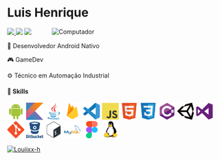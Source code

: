 # Luis Henrique

<img src="https://raw.githubusercontent.com/MicaelliMedeiros/micaellimedeiros/master/image/computer-illustration.png" min-width="400px" max-width="400px" width="400px" align="right" alt="Computador">

<p align="left">
  <a href="#" alt="malto:louix.sm@gmail.com">
  <img src="https://img.shields.io/badge/-Gmail-FF0000?style=flat-square&labelColor=FF0000&logo=gmail&logoColor=white&link=malto:louix.sm@gmail.com" />
  </a>

  <a href="#" alt="https://www.linkedin.com/in/luishenr-m/">
  <img src="https://img.shields.io/badge/-Linkedin-0e76a8?style=flat-square&logo=Linkedin&logoColor=white&link=https://www.linkedin.com/in/luishenr-m/" /></a>
  
  <a href="#" alt="Twitter">
  <img src="https://img.shields.io/badge/Twitter-1DA1F2?style=flat-square&labelColor=1DA1F2&logo=twitter&logoColor=white&link=https://twitter.com/louishenriqk"/></a>
</p> 

<p align="left">
  💼 Desenvolvedor Android Nativo
</p>

<p align="left">
  🎮 GameDev
</p> 

<p align="left">
  ⚙ Técnico em Automação Industrial
</p>

#### 🚀 Skills
<div>
<img height="40" src="https://github.com/devicons/devicon/blob/master/icons/android/android-plain.svg">
<img height="40" src="https://github.com/devicons/devicon/blob/master/icons/kotlin/kotlin-original.svg">
<img height="40" src="https://github.com/devicons/devicon/blob/master/icons/java/java-original.svg">
  <img height="40" src="https://raw.githubusercontent.com/github/explore/80688e429a7d4ef2fca1e82350fe8e3517d3494d/topics/firebase/firebase.png">
  <img height="40" src="https://github.com/devicons/devicon/blob/master/icons/vscode/vscode-original.svg">
<img height="40" src="https://github.com/devicons/devicon/blob/master/icons/javascript/javascript-original.svg">
<img height="40" src="https://github.com/devicons/devicon/blob/master/icons/html5/html5-original.svg">
<img height="40" src="https://github.com/devicons/devicon/blob/master/icons/css3/css3-original.svg">
  <img height="40" src="https://github.com/devicons/devicon/blob/master/icons/csharp/csharp-original.svg">
  <img height="40" src="https://github.com/devicons/devicon/blob/master/icons/unity/unity-original.svg">
  <img height="40" src="https://github.com/devicons/devicon/blob/master/icons/visualstudio/visualstudio-plain.svg">
<img height="40" src="https://github.com/devicons/devicon/blob/master/icons/git/git-original.svg">
  <img height="40" src="https://github.com/devicons/devicon/blob/master/icons/bitbucket/bitbucket-original-wordmark.svg"/>
<img height="40" src="https://github.com/devicons/devicon/blob/master/icons/bash/bash-original.svg">
<img height="40" src="https://github.com/devicons/devicon/blob/master/icons/mysql/mysql-original-wordmark.svg"/>
<img height="40" src="https://github.com/devicons/devicon/blob/master/icons/figma/figma-original.svg"/>
<img height="40" src="https://github.com/devicons/devicon/blob/master/icons/linux/linux-original.svg"/>
</div>

[![Louiixx-h](https://github-readme-stats.vercel.app/api?username=Louiixx-h)](https://github.com/Louiixx-h/)
